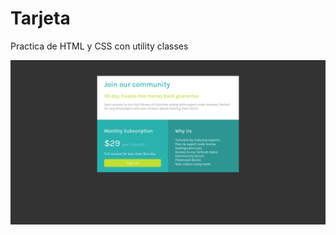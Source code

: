 # Tarjeta

Practica de HTML y CSS con utility classes

![alt text](https://github.com/Behelit0906/reto-4-htlm--css/blob/master/Screenshot%202022-06-21%20at%2010-04-39%20Single%20Price%20Component.png)
